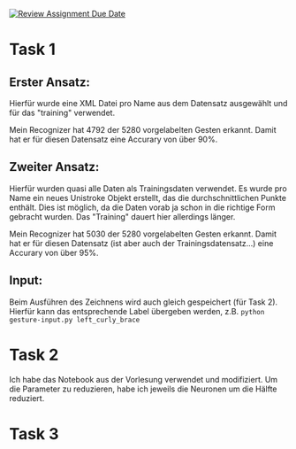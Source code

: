 [![Review Assignment Due Date](https://classroom.github.com/assets/deadline-readme-button-22041afd0340ce965d47ae6ef1cefeee28c7c493a6346c4f15d667ab976d596c.svg)](https://classroom.github.com/a/b5LOHcJJ)


# Task 1

## Erster Ansatz:

Hierfür wurde eine XML Datei pro Name aus dem Datensatz ausgewählt und für das "training" verwendet.

Mein Recognizer hat 4792 der 5280 vorgelabelten Gesten erkannt. Damit hat er für diesen Datensatz eine Accurary von über 90%.

## Zweiter Ansatz:

Hierfür wurden quasi alle Daten als Trainingsdaten verwendet. Es wurde pro Name ein neues Unistroke Objekt erstellt, das die durchschnittlichen Punkte enthält. Dies ist möglich, da die Daten vorab ja schon in die richtige Form gebracht wurden. Das "Training" dauert hier allerdings länger.

Mein Recognizer hat 5030 der 5280 vorgelabelten Gesten erkannt. Damit hat er für diesen Datensatz (ist aber auch der Trainingsdatensatz...) eine Accurary von über 95%.

## Input:

Beim Ausführen des Zeichnens wird auch gleich gespeichert (für Task 2). Hierfür kann das entsprechende Label übergeben werden, z.B. `python gesture-input.py left_curly_brace`

# Task 2

Ich habe das Notebook aus der Vorlesung verwendet und modifiziert. Um die Parameter zu reduzieren, habe ich jeweils die Neuronen um die Hälfte reduziert. 

# Task 3
